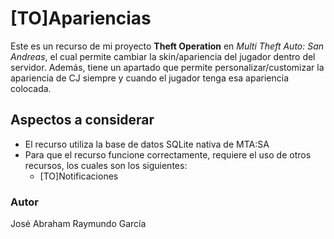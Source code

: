 # [TO]Apariencias
Este es un recurso de mi proyecto **Theft Operation** en *Multi Theft Auto: San Andreas*, el cual permite cambiar la skin/apariencia del jugador dentro del servidor.
Además, tiene un apartado que permite personalizar/customizar la apariencia de CJ siempre y cuando el jugador tenga esa apariencia colocada.

## Aspectos a considerar
* El recurso utiliza la base de datos SQLite nativa de MTA:SA
* Para que el recurso funcione correctamente, requiere el uso de otros recursos, los cuales son los siguientes:
    * [TO]Notificaciones


### Autor
José Abraham Raymundo García